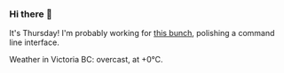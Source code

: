 ### Hi there :wave:

It's Thursday! I'm probably working for [this bunch](https://github.com/kohofinancial), polishing a command line interface.

Weather in Victoria BC: overcast, at +0°C.
